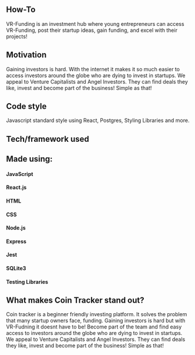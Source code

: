 ## How-To

VR-Funding is an investment hub where young entrepreneurs can access VR-Funding, post their startup ideas, gain funding, and excel with their projects!

## Motivation
Gaining investors is hard. With the internet it makes it so much easier to access investors around the globe who are dying to invest in startups. We appeal to Venture Capitalists and Angel Investors. They can find deals they like, invest and become part of the business! Simple as that!

## Code style
Javascript standard style using React, Postgres, Styling Libraries and more.

## Tech/framework used

## Made using:
#### JavaScript
#### React.js
#### HTML
#### CSS
#### Node.js
#### Express
#### Jest
#### SQLite3
#### Testing Libraries


## What makes Coin Tracker stand out?
Coin tracker is a beginner friendly investing platform. It solves the problem that many startup owners face, funding. Gaining investors is hard but with VR-Fudning it doesnt have to be! Become part of the team and find easy access to investors around the globe who are dying to invest in startups. We appeal to Venture Capitalists and Angel Investors. They can find deals they like, invest and become part of the business! Simple as that!
